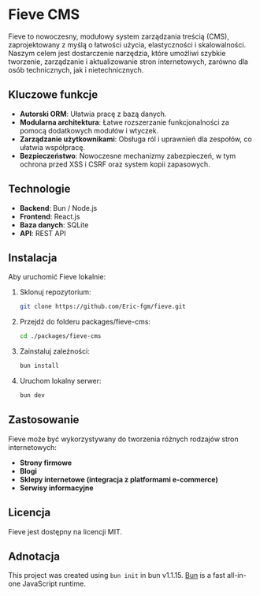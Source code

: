 # Fieve CMS

Fieve to nowoczesny, modułowy system zarządzania treścią (CMS), zaprojektowany z myślą o łatwości użycia, elastyczności i skalowalności. Naszym celem jest dostarczenie narzędzia, które umożliwi szybkie tworzenie, zarządzanie i aktualizowanie stron internetowych, zarówno dla osób technicznych, jak i nietechnicznych.

## Kluczowe funkcje

- **Autorski ORM**: Ułatwia pracę z bazą danych.
- **Modularna architektura**: Łatwe rozszerzanie funkcjonalności za pomocą dodatkowych modułów i wtyczek.
- **Zarządzanie użytkownikami**: Obsługa ról i uprawnień dla zespołów, co ułatwia współpracę.
- **Bezpieczeństwo**: Nowoczesne mechanizmy zabezpieczeń, w tym ochrona przed XSS i CSRF oraz system kopii zapasowych.

## Technologie

- **Backend**: Bun / Node.js
- **Frontend**: React.js
- **Baza danych**: SQLite
- **API**: REST API

## Instalacja

Aby uruchomić Fieve lokalnie:

1. Sklonuj repozytorium:
   ```bash
   git clone https://github.com/Eric-fgm/fieve.git
    ```
2. Przejdź do folderu packages/fieve-cms:
    ```bash
   cd ./packages/fieve-cms
    ```
3. Zainstaluj zależności:
    ```bash
   bun install
    ```
4. Uruchom lokalny serwer:
    ```bash
   bun dev
    ```

## Zastosowanie
Fieve może być wykorzystywany do tworzenia różnych rodzajów stron internetowych:

- **Strony firmowe**
- **Blogi**
- **Sklepy internetowe (integracja z platformami e-commerce)**
- **Serwisy informacyjne**

## Licencja
Fieve jest dostępny na licencji MIT.

## Adnotacja

This project was created using `bun init` in bun v1.1.15. [Bun](https://bun.sh) is a fast all-in-one JavaScript runtime.
